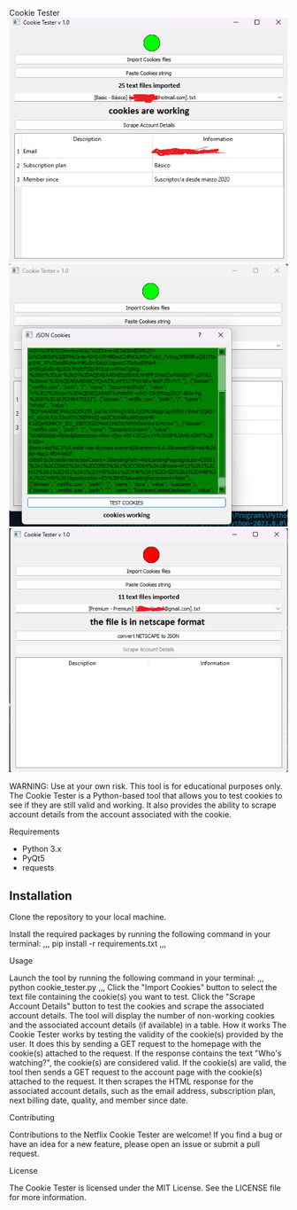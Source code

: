 Cookie Tester
![Example screenshot](ScreenShots1.png)
![Example screenshot](ScreenShots2.png)
![Example screenshot](ScreenShots3.png)

WARNING: Use at your own risk. This tool is for educational purposes only.
The Cookie Tester is a Python-based tool that allows you to test  cookies to see if they are still valid and working. It also provides the ability to scrape account details from the account associated with the cookie.

Requirements

- Python 3.x
- PyQt5
- requests

Installation
------------------------
Clone the repository to your local machine.

Install the required packages by running the following command in your terminal: 
,,,
pip install -r requirements.txt
,,,

Usage

Launch the tool by running the following command in your terminal: 
,,,
python cookie_tester.py
,,,
Click the "Import Cookies" button to select the text file containing the  cookie(s) you want to test.
Click the "Scrape Account Details" button to test the cookies and scrape the associated account details.
The tool will display the number of non-working cookies and the associated account details (if available) in a table.
How it works
The  Cookie Tester works by testing the validity of the cookie(s) provided by the user. It does this by sending a GET request to the  homepage with the cookie(s) attached to the request. If the response contains the text "Who's watching?", the cookie(s) are considered valid.
If the cookie(s) are valid, the tool then sends a GET request to the account page with the cookie(s) attached to the request. It then scrapes the HTML response for the associated account details, such as the email address, subscription plan, next billing date, quality, and member since date.

Contributing

Contributions to the Netflix Cookie Tester are welcome! If you find a bug or have an idea for a new feature, please open an issue or submit a pull request.

License

The Cookie Tester is licensed under the MIT License. See the LICENSE file for more information.
